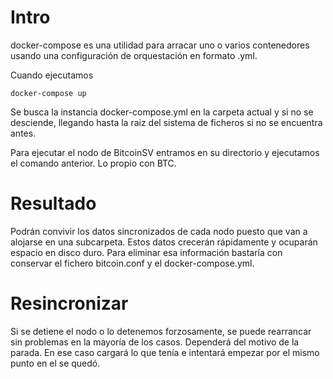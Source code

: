 
# Intro

docker-compose es una utilidad para arracar uno o varios contenedores usando una configuración de orquestación en formato .yml.

Cuando ejecutamos

```
docker-compose up
```

Se busca la instancia docker-compose.yml en la carpeta actual y si no se desciende, llegando hasta la raiz del sistema de ficheros si no se encuentra antes.

Para ejecutar el nodo de BitcoinSV entramos en su directorio y ejecutamos el comando anterior. Lo propio con BTC.


# Resultado

Podrán convivir los datos sincronizados de cada nodo puesto que van a alojarse en una subcarpeta.  Estos datos crecerán rápidamente y ocuparán espacio en disco duro. Para eliminar esa información bastaría con conservar el fichero bitcoin.conf y el docker-compose.yml.


# Resincronizar

Si se detiene el nodo o lo detenemos forzosamente, se puede rearrancar sin problemas en la mayoría de los casos. Dependerá del motivo de la parada. En ese caso cargará lo que tenía e intentará empezar por el mismo punto en el se quedó.


